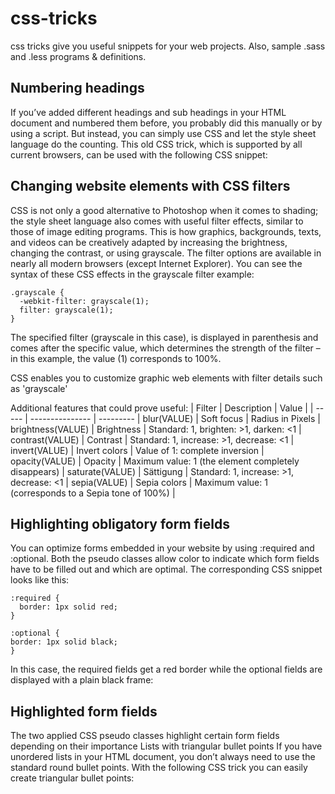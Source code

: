 # css-tricks
css tricks give you useful snippets for your web projects.  Also, sample .sass and .less programs &amp; definitions.

## Numbering headings
If you’ve added different headings and sub headings in your HTML document and numbered them before, you probably did this manually or by using a script. But instead, you can simply use CSS and let the style sheet language do the counting. This old CSS trick, which is supported by all current browsers, can be used with the following CSS snippet:

## Changing website elements with CSS filters
CSS is not only a good alternative to Photoshop when it comes to shading; the style sheet language also comes with useful filter effects, similar to those of image editing programs. This is how graphics, backgrounds, texts, and videos can be creatively adapted by increasing the brightness, changing the contrast, or using grayscale. The filter options are available in nearly all modern browsers (except Internet Explorer). You can see the syntax of these CSS effects in the grayscale filter example:

```
.grayscale {
  -webkit-filter: grayscale(1);
  filter: grayscale(1);
}
```

The specified filter (grayscale in this case), is displayed in parenthesis and comes after the specific value, which determines the strength of the filter – in this example, the value (1) corresponds to 100%.
<image>

CSS enables you to customize graphic web elements with filter details such as 'grayscale'

Additional features that could prove useful:
| Filter | Description | Value |
| ----- | --------------- | --------- |
blur(VALUE) | Soft focus | Radius in Pixels |
brightness(VALUE) | Brightness | Standard: 1, brighten: >1, darken: <1 |
contrast(VALUE) | Contrast | Standard: 1, increase: >1, decrease: <1 |
invert(VALUE) | Invert colors | Value of 1: complete inversion |
opacity(VALUE) | Opacity | Maximum value: 1 (the element completely disappears) |
saturate(VALUE) | Sättigung | Standard: 1, increase: >1, decrease: <1 |
sepia(VALUE) | Sepia colors | Maximum value: 1 (corresponds to a Sepia tone of 100%) |

## Highlighting obligatory form fields
You can optimize forms embedded in your website by using :required and :optional. Both the pseudo classes allow color to indicate which form fields have to be filled out and which are optimal. The corresponding CSS snippet looks like this:

```
:required {
  border: 1px solid red;
}

:optional {
border: 1px solid black;
}
```

In this case, the required fields get a red border while the optional fields are displayed with a plain black frame:

## Highlighted form fields
The two applied CSS pseudo classes highlight certain form fields depending on their importance
Lists with triangular bullet points
If you have unordered lists in your HTML document, you don’t always need to use the standard round bullet points. With the following CSS trick you can easily create triangular bullet points:
